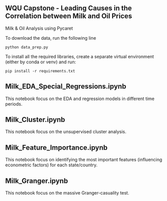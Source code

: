## WQU Capstone - Leading Causes in the Correlation between Milk and Oil Prices
Milk &amp; Oil Analysis using Pycaret

To download the data, run the following line

`python data_prep.py`

To install all the required libraries, create a separate virtual environment (either by conda or venv) and run:

`pip install -r requirements.txt`

## Milk_EDA_Special_Regressions.ipynb
This notebook focus on the EDA and regression models in different time periods.

## Milk_Cluster.ipynb
This notebook focus on the unsupervised cluster analysis.

## Milk_Feature_Importance.ipynb
This notebook focus on identifying the most important features (influencing econometric factors) for each state/country.

## Milk_Granger.ipynb
This notebook focus on the massive Granger-casuality test.
